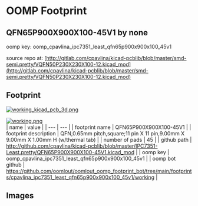 # OOMP Footprint  
## QFN65P900X900X100-45V1  by none  
  
oomp key: oomp_cpavlina_ipc7351_least_qfn65p900x900x100_45v1  
  
source repo at: [http://gitlab.com/cpavlina/kicad-pcblib/blob/master/smd-semi.pretty/VQFN50P230X230X100-12.kicad_mod](http://gitlab.com/cpavlina/kicad-pcblib/blob/master/smd-semi.pretty/VQFN50P230X230X100-12.kicad_mod)  
## Footprint  
  
[![working_kicad_pcb_3d.png](working_kicad_pcb_3d_600.png)](working_kicad_pcb_3d.png)  
  
[![working.png](working_600.png)](working.png)  
| name | value | 
| --- | --- | 
| footprint name | QFN65P900X900X100-45V1 | 
| footprint description | QFN,0.65mm pitch,square;11 pin X 11 pin,9.00mm X 9.00mm X 1.00mm H (w/thermal tab) | 
| number of pads | 45 | 
| github path | http://github.com/cpavlina/kicad-pcblib/blob/master/IPC7351-Least.pretty/QFN65P900X900X100-45V1.kicad_mod | 
| oomp key | oomp_cpavlina_ipc7351_least_qfn65p900x900x100_45v1 | 
| oomp bot github | https://github.com/oomlout/oomlout_oomp_footprint_bot/tree/main/footprints/cpavlina_ipc7351_least_qfn65p900x900x100_45v1/working | 
## Images  
